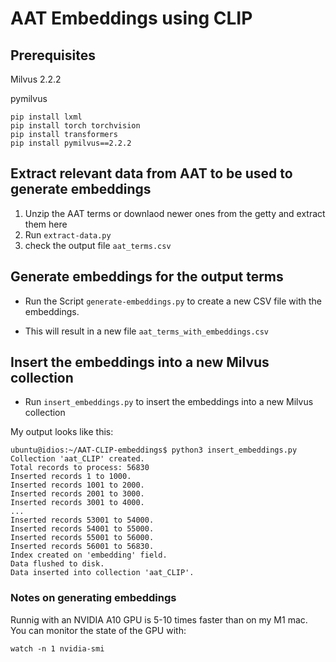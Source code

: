 # AAT Embeddings using CLIP


## Prerequisites

Milvus 2.2.2

pymilvus

```
pip install lxml
pip install torch torchvision
pip install transformers
pip install pymilvus==2.2.2

```


## Extract relevant data from AAT to be used to generate embeddings

1. Unzip the AAT terms or downlaod newer ones from the getty and extract them here
2. Run `extract-data.py`
3. check the output file `aat_terms.csv`


## Generate embeddings for the output terms

-  Run the Script `generate-embeddings.py` to create a new CSV file with the embeddings.

- This will result in a new file `aat_terms_with_embeddings.csv`

## Insert the embeddings into a new Milvus collection

- Run `insert_embeddings.py` to insert the embeddings into a new Milvus collection

My output looks like this:

```
ubuntu@idios:~/AAT-CLIP-embeddings$ python3 insert_embeddings.py 
Collection 'aat_CLIP' created.
Total records to process: 56830
Inserted records 1 to 1000.
Inserted records 1001 to 2000.
Inserted records 2001 to 3000.
Inserted records 3001 to 4000.
...
Inserted records 53001 to 54000.
Inserted records 54001 to 55000.
Inserted records 55001 to 56000.
Inserted records 56001 to 56830.
Index created on 'embedding' field.
Data flushed to disk.
Data inserted into collection 'aat_CLIP'.
```
### Notes on generating embeddings

Runnig with an NVIDIA A10 GPU is 5-10 times faster than on my M1 mac. You can monitor the state of the GPU with:
```
watch -n 1 nvidia-smi
```

